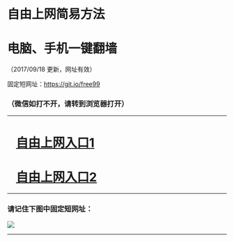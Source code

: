 ﻿# 自由上网简易方法

# 电脑、手机一键翻墙

（2017/09/18 更新，网址有效）

固定短网址：https://git.io/free99

### （微信如打不开，请转到浏览器打开）


***





# &nbsp;&nbsp; <a href="http://ft1783010396.fwq-tz1005.info/fwqtz01.html?t=091800112930 " target="_blank">自由上网入口1</a>
# &nbsp;&nbsp; <a href="http://ft1335727747.fwq-tz1006.info/fwqtz02.html?t=09180019852 " target="_blank">自由上网入口2</a>
***

### 请记住下图中固定短网址：

<img src="https://s3-us-west-2.amazonaws.com/fwq-1001/yjfq-20170905okok.png" /> 


***

